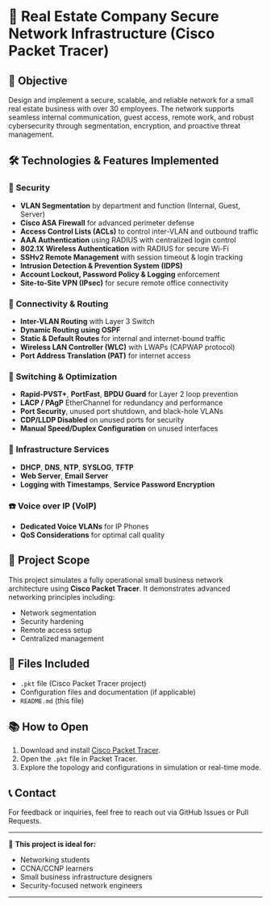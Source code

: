 # 🏢 Real Estate Company Secure Network Infrastructure (Cisco Packet Tracer)

## 📌 Objective
Design and implement a secure, scalable, and reliable network for a small real estate business with over 30 employees. The network supports seamless internal communication, guest access, remote work, and robust cybersecurity through segmentation, encryption, and proactive threat management.

## 🛠️ Technologies & Features Implemented

### 🔐 **Security**
- **VLAN Segmentation** by department and function (Internal, Guest, Server)
- **Cisco ASA Firewall** for advanced perimeter defense
- **Access Control Lists (ACLs)** to control inter-VLAN and outbound traffic
- **AAA Authentication** using RADIUS with centralized login control
- **802.1X Wireless Authentication** with RADIUS for secure Wi-Fi
- **SSHv2 Remote Management** with session timeout & login tracking
- **Intrusion Detection & Prevention System (IDPS)**
- **Account Lockout, Password Policy & Logging** enforcement
- **Site-to-Site VPN (IPsec)** for secure remote office connectivity

### 📶 **Connectivity & Routing**
- **Inter-VLAN Routing** with Layer 3 Switch
- **Dynamic Routing using OSPF**
- **Static & Default Routes** for internal and internet-bound traffic
- **Wireless LAN Controller (WLC)** with LWAPs (CAPWAP protocol)
- **Port Address Translation (PAT)** for internet access

### 🔧 **Switching & Optimization**
- **Rapid-PVST+**, **PortFast**, **BPDU Guard** for Layer 2 loop prevention
- **LACP / PAgP** EtherChannel for redundancy and performance
- **Port Security**, unused port shutdown, and black-hole VLANs
- **CDP/LLDP Disabled** on unused ports for security
- **Manual Speed/Duplex Configuration** on unused interfaces

### 📡 **Infrastructure Services**
- **DHCP**, **DNS**, **NTP**, **SYSLOG**, **TFTP**
- **Web Server**, **Email Server**
- **Logging with Timestamps**, **Service Password Encryption**

### ☎️ **Voice over IP (VoIP)**
- **Dedicated Voice VLANs** for IP Phones
- **QoS Considerations** for optimal call quality

## 🧩 Project Scope
This project simulates a fully operational small business network architecture using **Cisco Packet Tracer**. It demonstrates advanced networking principles including:
- Network segmentation
- Security hardening
- Remote access setup
- Centralized management

## 📂 Files Included
- `.pkt` file (Cisco Packet Tracer project)
- Configuration files and documentation (if applicable)
- `README.md` (this file)

## 📚 How to Open
1. Download and install [Cisco Packet Tracer](https://www.netacad.com/courses/packet-tracer).
2. Open the `.pkt` file in Packet Tracer.
3. Explore the topology and configurations in simulation or real-time mode.

## 📞 Contact
For feedback or inquiries, feel free to reach out via GitHub Issues or Pull Requests.

---

🎯 **This project is ideal for:**
- Networking students
- CCNA/CCNP learners
- Small business infrastructure designers
- Security-focused network engineers

---
